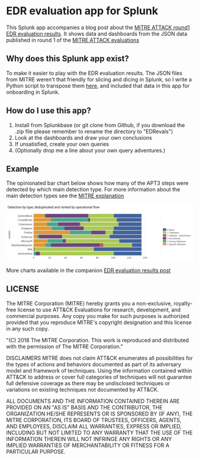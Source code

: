 # EDR evaluation app for Splunk 

This Splunk app accompanies a blog post about the [MITRE ATTACK round1 EDR evaluation results](https://medium.com/@jorritfolmer/comparing-evaluations-of-endpoint-detection-and-response-edr-solutions-eb6bbcb20fad). 
It shows data and dashboards from the JSON data published in round 1 of the [MITRE ATTACK evaluations](https://attackevals.mitre.org/evaluations.html?round=APT3)

## Why does this Splunk app exist?

To make it easier to play with the EDR evaluation results. The JSON files from MITRE weren't that friendly for slicing and dicing in Splunk, so I write a Python script to transpose them [here](https://gist.github.com/jorritfolmer/2a606c9936674ff9e15677185b8cda86), and included that data in this app for onboarding in Splunk.

## How do I use this app?

1. Install from Splunkbase (or git clone from Github, if you download the .zip file please remember to rename the directory to "EDRevals")
2. Look at the dashboards and draw your own conclusions 
3. If unsatisfied, create your own queries
4. (Optionally drop me a line about your own query adventures.)

## Example

The opinionated bar chart below shows how many of the APT3 steps were detected by which main detection type. For more information about the main detection types see the [MITRE explanation](https://attackevals.mitre.org/methodology/round1/detection-categories.html)

![screenshot](appserver/static/screenshot.png)

More charts available in the companion [EDR evaluation results post](https://medium.com/@jorritfolmer/comparing-evaluations-of-endpoint-detection-and-response-edr-solutions-eb6bbcb20fad)

## LICENSE

The MITRE Corporation (MITRE) hereby grants you a non-exclusive, royalty-free license to use ATT&CK Evaluations for research, development, and commercial purposes. Any copy you make for such purposes is authorized provided that you reproduce MITRE's copyright designation and this license in any such copy.

"(C) 2018 The MITRE Corporation. This work is reproduced and distributed with the permission of The MITRE Corporation."

DISCLAIMERS
MITRE does not claim ATT&CK enumerates all possibilities for the types of actions and behaviors documented as part of its adversary model and framework of techniques. Using the information contained within ATT&CK to address or cover full categories of techniques will not guarantee full defensive coverage as there may be undisclosed techniques or variations on existing techniques not documented by ATT&CK.

ALL DOCUMENTS AND THE INFORMATION CONTAINED THEREIN ARE PROVIDED ON AN "AS IS" BASIS AND THE CONTRIBUTOR, THE ORGANIZATION HE/SHE REPRESENTS OR IS SPONSORED BY (IF ANY), THE MITRE CORPORATION, ITS BOARD OF TRUSTEES, OFFICERS, AGENTS, AND EMPLOYEES, DISCLAIM ALL WARRANTIES, EXPRESS OR IMPLIED, INCLUDING BUT NOT LIMITED TO ANY WARRANTY THAT THE USE OF THE INFORMATION THEREIN WILL NOT INFRINGE ANY RIGHTS OR ANY IMPLIED WARRANTIES OF MERCHANTABILITY OR FITNESS FOR A PARTICULAR PURPOSE.
